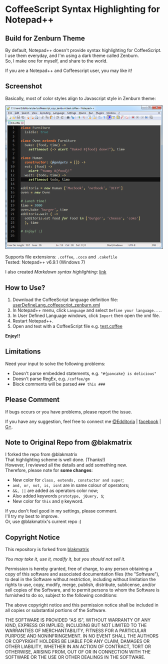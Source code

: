 # CoffeeScript Syntax Highlighting for Notepad++  

## Build for Zenburn Theme

By default, Notepad++ doesn't provide syntax highlighting for CoffeeScript.  
I use them everyday, and I'm using a dark theme called Zenburn.  
So, I make one for myself, and share to the world.

If you are a Notepad++ and Coffeescript user, you may like it!

## Screenshot

Basically, most of color styles align to Javascript style in Zenburn theme:

![CoffeeScript in Zenburn Theme of Notepad++][screen_zenburn]

Supports file extensions: `.coffee`, `.coco` and `.cakefile`  
Tested: Notepad++ v6.9.1 (Windows 7)

I also created *Markdown syntax highlighting*: [link][markdown]

## How to Use?

1. Download the CoffeeScript language definition file: [userDefineLang_coffeescript_zenburn.xml][zenburn_xml]
2. In Notepad++ menu, click `Language` and select `Define your language...`.
3. In User Defined Language windows, click `Import` then open the xml file.
4. Restart Notepad++.
5. Open and test with a CoffeeScript file e.g. [test.coffee][test_file]

**Enjoy!!**

## Limitations

Need your input to solve the following problems:

* Doesn't parse embedded statements, e.g. `"#{pancake} is delicious"`
* Doesn't parse RegEx, e.g. `/coffee/gm`
* Block comments will be parsed `### this ###`

## Please Comment

If bugs occurs or you have problems, please report the issue.

If you have any suggestion, feel free to connect me [@Edditoria][twitter] | [facebook][fb] | [G+][gplus].

## Note to Original Repo from @blakmatrix

I forked the repo from @blakmatrix  
That highlighting scheme is well done. (Thanks!)  
However, I reviewed all the details and add something new.  
Therefore, please note for **some changes**:

* New color for `class, extends, constuctor and super`;
* `and, or, not, is, isnt` are in same colour of operators;
* `&&, ||` are added as operators color now;
* Also added keywords `prototype, jQuery, $`;
* New color for `this` and `@` keyword.

If you don't feel good in my settings, please comment.  
I'll try my best to improve.  
Or, use @blakmatrix's current repo :)

## Copyright Notice

This repository is forked from [blakmatrix][blakmatrix]

*You may take it, use it, modify it, but you should not sell it.*

Permission is hereby granted, free of charge, to any person obtaining a copy
of this software and associated documentation files (the "Software"), to deal
in the Software without restriction, including without limitation the rights
to use, copy, modify, merge, publish, distribute, sublicense, and/or sell
copies of the Software, and to permit persons to whom the Software is
furnished to do so, subject to the following conditions:

The above copyright notice and this permission notice shall be included in
all copies or substantial portions of the Software.

THE SOFTWARE IS PROVIDED "AS IS", WITHOUT WARRANTY OF ANY KIND, EXPRESS OR
IMPLIED, INCLUDING BUT NOT LIMITED TO THE WARRANTIES OF MERCHANTABILITY,
FITNESS FOR A PARTICULAR PURPOSE AND NONINFRINGEMENT. IN NO EVENT SHALL THE
AUTHORS OR COPYRIGHT HOLDERS BE LIABLE FOR ANY CLAIM, DAMAGES OR OTHER
LIABILITY, WHETHER IN AN ACTION OF CONTRACT, TORT OR OTHERWISE, ARISING FROM,
OUT OF OR IN CONNECTION WITH THE SOFTWARE OR THE USE OR OTHER DEALINGS IN
THE SOFTWARE.

[markdown]: https://github.com/Edditoria/markdown_npp_zenburn
[blakmatrix]: https://github.com/blakmatrix/CoffeeScript_notepad_UDL
[screen_zenburn]: /coffeescript_npp_zenburn_screenshot.png "CoffeeScript in Zenburn Theme of Notepad++"
[zenburn_xml]: https://raw.githubusercontent.com/Edditoria/coffeescript_npp_zenburn/master/userDefineLang_coffeescript_zenburn.xml
[test_file]: https://raw.githubusercontent.com/Edditoria/coffeescript_npp_zenburn/master/test.coffee
[twitter]: http://twitter.com/Edditoria
[fb]: http://www.facebook.com/Edditoria
[gplus]: https://plus.google.com/109579889772726782010/about
